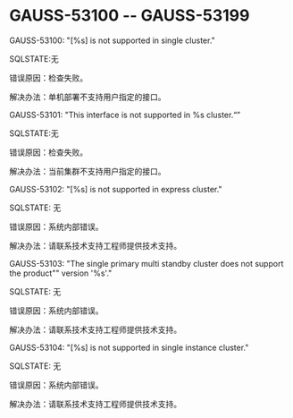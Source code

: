 # GAUSS-53100 -- GAUSS-53199

GAUSS-53100: "\[%s\] is not supported in single cluster."

SQLSTATE:无

错误原因：检查失败。

解决办法：单机部署不支持用户指定的接口。

GAUSS-53101: "This interface is not supported in %s cluster.“”

SQLSTATE:无

错误原因：检查失败。

解决办法：当前集群不支持用户指定的接口。

GAUSS-53102: "\[%s\] is not supported in express cluster."

SQLSTATE: 无

错误原因：系统内部错误。

解决办法：请联系技术支持工程师提供技术支持。

GAUSS-53103: "The single primary multi standby cluster does not support the product"" version '%s'."

SQLSTATE: 无

错误原因：系统内部错误。

解决办法：请联系技术支持工程师提供技术支持。

GAUSS-53104: "\[%s\] is not supported in single instance cluster."

SQLSTATE: 无

错误原因：系统内部错误。

解决办法：请联系技术支持工程师提供技术支持。

